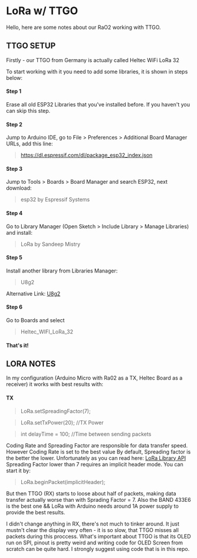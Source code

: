 # LoRa w/ TTGO

Hello, here are some notes about our RaO2 working with TTGO.

## TTGO SETUP

Firstly - our TTGO from Germany is actually called Heltec WiFi LoRa 32

To start working with it you need to add some libraries, it is shown in steps below:

#### Step 1
Erase all old ESP32 Libraries that you've installed before. If you haven't you can skip this step.

#### Step 2
Jump to Arduino IDE, go to File > Preferences > Additional Board Manager URLs, add this line:
> https://dl.espressif.com/dl/package_esp32_index.json

#### Step 3
Jump to Tools > Boards > Board Manager and search ESP32, next download:
> esp32 by Espressif Systems

#### Step 4
Go to Library Manager (Open Sketch > Include Library > Manage Libraries) and install:
> LoRa by Sandeep Mistry

#### Step 5
Install another library from Libraries Manager:
> U8g2

Alternative Link: [U8g2](https://github.com/olikraus/u8g2)

#### Step 6

Go to Boards and select
> Heltec_WIFI_LoRa_32

#### That's it!

## LORA NOTES

In my configuration (Arduino Micro with Ra02 as a TX, Heltec Board as a receiver) it works with best results with:

#### TX
> LoRa.setSpreadingFactor(7);

> LoRa.setTxPower(20); //TX Power

> int delayTime = 100; //Time between sending packets

Coding Rate and Spreading Factor are responsible for data transfer speed. However Coding Rate is set to the best value
By default, Spreading factor is the better the lower. Unfortunately as you can read here: [LoRa Library API](https://github.com/sandeepmistry/arduino-LoRa/blob/master/API.md)
Spreading Factor lower than 7 requires an implicit header mode. You can start it by:
> LoRa.beginPacket(implicitHeader);

But then TTGO (RX) starts to loose about half of packets, making data transfer actually worse than with Sprading Factor = 7.
Also the BAND 433E6 is the best one && LoRa with Arduino needs around 1A power supply to provide the best results.

I didn't change anything in RX, there's not much to tinker around. It just mustn't clear the display very often - it is so slow,
that TTGO misses all packets during this proccess. What's important about TTGO is that its OLED run on SPI, pinout is
pretty weird and writing code for OLED Screen from scratch can be quite hard. I strongly suggest using code that is in this repo.
